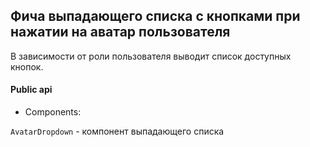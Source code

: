 ## Фича выпадающего списка с кнопками при нажатии на аватар пользователя

В зависимости от роли пользователя выводит список доступных кнопок.

#### Public api

- Components:

`AvatarDropdown` - компонент выпадающего списка
